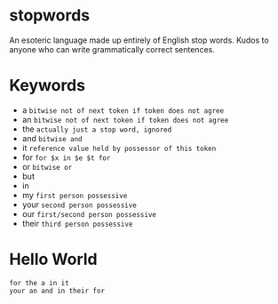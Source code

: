 # stopwords
An esoteric language made up entirely of English stop words. Kudos to anyone who can write grammatically correct sentences.

# Keywords
- a `bitwise not of next token if token does not agree`
- an `bitwise not of next token if token does not agree`
- the `actually just a stop word, ignored`
- and `bitwise and`
- it `reference value held by possessor of this token`
- for `for $x in $e $t for`
- or `bitwise or`
- but
- in
- my `first person possessive`
- your `second person possessive`
- our `first/second person possessive`
- their `third person possessive`

# Hello World

```stopwords
for the a in it
your an and in their for
```
